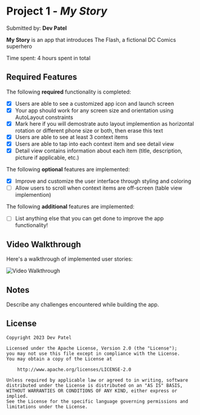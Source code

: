 # Project 1 - *My Story*

Submitted by: **Dev Patel**

**My Story** is an app that introduces The Flash, a fictional DC Comics superhero

Time spent: 4 hours spent in total

## Required Features

The following **required** functionality is completed:

- [x] Users are able to see a customized app icon and launch screen
- [x] Your app should work for any screen size and orientation using AutoLayout constraints
- [x] Mark here if you will demostrate auto layout implemention as horizontal rotation or different phone size or both, then erase this text
- [x] Users are able to see at least 3 context items
- [x] Users are able to tap into each context item and see detail view
- [x] Detail view contains information about each item (title, description, picture if applicable, etc.)
 
The following **optional** features are implemented:

- [x] Improve and customize the user interface through styling and coloring
- [ ] Allow users to scroll when context items are off-screen (table view implemention)

The following **additional** features are implemented:

- [ ] List anything else that you can get done to improve the app functionality!

## Video Walkthrough

Here's a walkthrough of implemented user stories:

<img src='https://github.com/devrdpatel/codepath-Unit-1/blob/main/MyStory.gif' title='Video Walkthrough' width='' alt='Video Walkthrough' />

## Notes

Describe any challenges encountered while building the app.

## License

    Copyright 2023 Dev Patel

    Licensed under the Apache License, Version 2.0 (the "License");
    you may not use this file except in compliance with the License.
    You may obtain a copy of the License at

        http://www.apache.org/licenses/LICENSE-2.0

    Unless required by applicable law or agreed to in writing, software
    distributed under the License is distributed on an "AS IS" BASIS,
    WITHOUT WARRANTIES OR CONDITIONS OF ANY KIND, either express or implied.
    See the License for the specific language governing permissions and
    limitations under the License.
